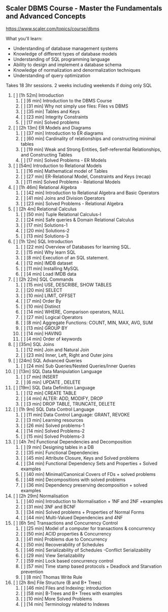 ## Scaler DBMS Course - Master the Fundamentals and Advanced Concepts

https://www.scaler.com/topics/course/dbms

What you'll learn:
- Understanding of database management systems
- Knowledge of different types of database models
- Understanding of SQL programming language
- Ability to design and implement a database schema
- Knowledge of normalization and denormalization techniques
- Understanding of query optimization

Takes 18 3hr sessions. 2 weeks including weekends if doing only SQL

1. [ ] \[1h 52m] Introduction
    1. [ ] \[6 min] Introduction to the DBMS Course
    2. [ ] \[31 min] Why not simply use files: Files vs DBMS
    3. [ ] \[35 min] Tables and Keys
    4. [ ] \[23 min] Integrity Constraints
    5. [ ] \[17 min] Solved problems
2. [ ] \[2h 13m] ER Models and Diagrams
    1. [ ] \[37 min] Introduction to ER diagrams
    2. [ ] \[60 min] Cardinality of relationships and constructing minimal tables
    3. [ ] \[19 min] Weak and Strong Entities, Self-referential Relationships, and Constructing Tables
    4. [ ] \[17 min] Solved Problems - ER Models
3. [ ] \[54m] Introduction to Relational Models
    1. [ ] \[16 min] Mathematical model of Tables
    2. [ ] \[27 min] ER-Relational Model, Constraints and Keys (recap)
    3. [ ] \[11 min] Solved Problems - Relational Models
4. [ ] \[1h 46m] Relational Algebra
    1. [ ] \[42 min] Introduction to Relational Algebra and Basic Operators
    2. [ ] \[41 min] Joins and Division Operators
    3. [ ] \[23 min] Solved Problems - Relational Algebra
5. [ ] \[2h 4m] Relational Calculus
    1. [ ] \[50 min] Tuple Relational Calculus-I
    2. [ ] \[24 min] Safe queries & Domain Relational Calculus
    3. [ ] \[17 min] Solutions-1
    4. [ ] \[20 min] Solutions-2
    5. [ ] \[13 min] Solutions-3
6. [ ] \[1h 12m] SQL Introduction
    1. [ ] \[22 min] Overview of Databases for learning SQL.
    2. [ ] \[15 min] Why learn SQL
    3. [ ] \[8 min] Execution of an SQL statement.
    4. [ ] \[12 min] IMDB dataset
    5. [ ] \[11 min] Installing MySQL
    6. [ ] \[4 min] Load IMDB data
7. [ ] \[2h 22m] SQL Commands
    1. [ ] \[15 min] USE, DESCRIBE, SHOW TABLES
    2. [ ] \[20 min] SELECT
    3. [ ] \[10 min] LIMIT, OFFSET
    4. [ ] \[7 min] Order By
    5. [ ] \[10 min] Distinct
    6. [ ] \[14 min] WHERE, Comparison operators, NULL
    7. [ ] \[27 min] Logical Operators
    8. [ ] \[8 min] Aggregate Functions: COUNT, MIN, MAX, AVG, SUM
    9. [ ] \[13 min] GROUP BY
    10. [ ] \[14 min] HAVING
    11. [ ] \[4 min] Order of keywords
8. [ ] \[35m] SQL Joins
    1. [ ] \[12 min] Join and Natural Join
    2. [ ] \[23 min] Inner, Left, Right and Outer joins
9. [ ] \[24m] SQL Advanced Queries
    1. [ ] \[24 min] Sub Queries/Nested Queries/Inner Queries
10. [ ] \[13m] SQL Data Manipulation Language
    1. [ ] \[7 min] INSERT
    2. [ ] \[6 min] UPDATE , DELETE
11. [ ] \[19m] SQL Data Definition Language
    1. [ ] \[12 min] CREATE TABLE
    2. [ ] \[4 min] ALTER: ADD, MODIFY, DROP
    3. [ ] \[3 min] DROP TABLE, TRUNCATE, DELETE
12. [ ] \[1h 9m] SQL Data Control Language
    1. [ ] \[11 min] Data Control Language: GRANT, REVOKE
    2. [ ] \[3 min] Learning resources
    3. [ ] \[26 min] Solved problems-1
    4. [ ] \[14 min] Solved Problems-2
    5. [ ] \[15 min] Solved Problems-3
13. [ ] \[4h 7m] Functional Dependencies and Decomposition
    1. [ ] \[9 min] Designing tables in a DB
    2. [ ] \[35 min] Functional Dependencies
    3. [ ] \[45 min] Attribute Closure, Keys and Solved problems
    4. [ ] \[34 min] Functional Dependency Sets and Properties + Solved examples
    5. [ ] \[40 min] Minimal/Canonical Covers of FDs + solved problems
    6. [ ] \[48 min] Decompositions with solved problems
    7. [ ] \[36 min] Dependency preserving decomposition + solved examples
14. [ ] \[2h 29m] Normalisation
    1. [ ] \[40 min] Introduction to Normalisation + 1NF and 2NF +examples
    2. [ ] \[31 min] 3NF and BCNF
    3. [ ] \[34 min] Solved problems + Properties of Normal Forms
    4. [ ] \[44 min] Multi-Valued Dependencies and 4NF
15. [ ] \[6h 5m] Transactions and Concurrency Control
    1. [ ] \[25 min] Model of a computer for transactions & concurrency
    2. [ ] \[50 min] ACID properties & Concurrency
    3. [ ] \[41 min] Problems due to Concurrency
    4. [ ] \[50 min] Recoverability of Schedules
    5. [ ] \[46 min] Serializability of Schedules -Conflict Serializability
    6. [ ] \[29 min] View Serializability
    7. [ ] \[59 min] Lock based concurrency control
    8. [ ] \[57 min] Time stamp based protocols + Deadlock and Starvation prevention
    9. [ ] \[8 min] Thomas Write Rule
16. [ ] \[2h 8m] File Structure (B and B+ Trees)
    1. [ ] \[46 min] Files and Indexing: introduction
    2. [ ] \[58 min] B-Trees and B+ Trees with examples
    3. [ ] \[10 min] More Solved Problems
    4. [ ] \[14 min] Terminology related to Indexes

